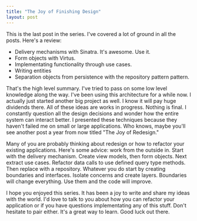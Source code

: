 ```yaml
---
title: "The Joy of Finishing Design"
layout: post
---
```


This is the last post in the series. I've covered a lot of ground in
all the posts. Here's a review:

* Delivery mechanisms with Sinatra. It's awesome. Use it.
* Form objects with Virtus.
* Implementating functionality through use cases.
* Writing entities
* Separation objects from persistence with the repository pattern
  pattern.

That's the high level summary. I've tried to pass on some low level
knowledge along the way. I've been using this architecture for a while
now. I actually just started another big project as well. I know it
will pay huge dividends there. All of these ideas are works in
progress. Nothing is final. I constantly question all the design
decisions and wonder how the entire system can interact better. I
presented these techniques because they haven't failed me on small or
large applications. Who knows, maybe you'll see another post a year
from now titled "The Joy of Redesign."

Many of you are probably thinking about redesign or how to refactor
your existing applications. Here's some advice: work from the outside
in. Start with the delivery mechanism. Create view models, then form
objects. Next extract use cases. Refactor data calls to use defined
query type methods. Then replace with a repository. Whatever you do
start by creating boundaries and interfaces. Isolate concerns and
create layers. Boundaries will change everything. Use them and the
code will improve.

I hope you enjoyed this series. It has been a joy to write and share my
ideas with the world. I'd love to talk to you about how you can
refactor your application or if you have questions implementating any
of this stuff. Don't hesitate to pair either. It's a great way to
learn. Good luck out there.
